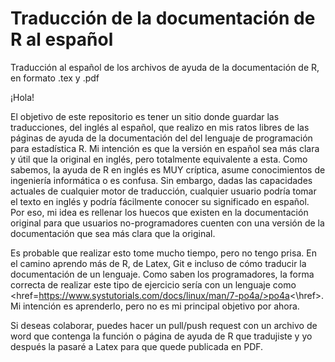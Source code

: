 # Traducción de la documentación de R al español
Traducción al español de los archivos de ayuda de la documentación de R, en formato .tex y .pdf

¡Hola!

El objetivo de este repositorio es tener un sitio donde guardar las traducciones, del inglés al español, que realizo en mis ratos libres de las páginas de ayuda de la documentación del del lenguaje de programación para estadística R. Mi intención es que la versión en español sea más clara y útil que la original en inglés, pero totalmente equivalente a esta. Como sabemos, la ayuda de R en inglés es MUY críptica, asume conocimientos de ingeniería informática o es confusa. Sin embargo, dadas las capacidades actuales de cualquier motor de traducción, cualquier usuario podría tomar el texto en inglés y podría fácilmente conocer su significado en español. Por eso, mi idea es rellenar los huecos que existen en la documentación original para que usuarios no-programadores cuenten con una versión de la documentación que sea más clara que la original.

Es probable que realizar esto tome mucho tiempo, pero no tengo prisa. En el camino aprendo más de R, de Latex, Git e incluso de cómo traducir la documentación de un lenguaje. Como saben los programadores, la forma correcta de realizar este tipo de ejercicio sería con un lenguaje como <href=https://www.systutorials.com/docs/linux/man/7-po4a/>po4a<\href>. Mi intención es aprenderlo, pero no es mi principal objetivo por ahora.

Si deseas colaborar, puedes hacer un pull/push request con un archivo de word que contenga la función o página de ayuda de R que tradujiste y yo después la pasaré a Latex para que quede publicada en PDF.



